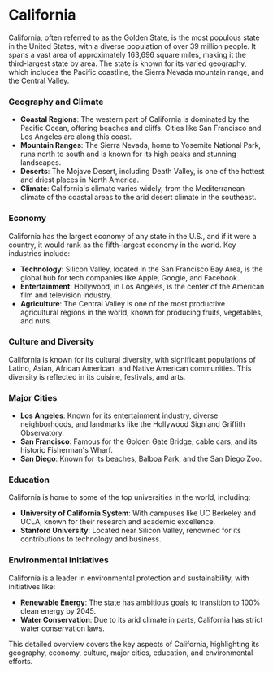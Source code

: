 # California

California, often referred to as the Golden State, is the most populous state in the United States, with a diverse population of over 39 million people. It spans a vast area of approximately 163,696 square miles, making it the third-largest state by area. The state is known for its varied geography, which includes the Pacific coastline, the Sierra Nevada mountain range, and the Central Valley.

### Geography and Climate
- **Coastal Regions**: The western part of California is dominated by the Pacific Ocean, offering beaches and cliffs. Cities like San Francisco and Los Angeles are along this coast.
- **Mountain Ranges**: The Sierra Nevada, home to Yosemite National Park, runs north to south and is known for its high peaks and stunning landscapes.
- **Deserts**: The Mojave Desert, including Death Valley, is one of the hottest and driest places in North America.
- **Climate**: California's climate varies widely, from the Mediterranean climate of the coastal areas to the arid desert climate in the southeast.

### Economy
California has the largest economy of any state in the U.S., and if it were a country, it would rank as the fifth-largest economy in the world. Key industries include:
- **Technology**: Silicon Valley, located in the San Francisco Bay Area, is the global hub for tech companies like Apple, Google, and Facebook.
- **Entertainment**: Hollywood, in Los Angeles, is the center of the American film and television industry.
- **Agriculture**: The Central Valley is one of the most productive agricultural regions in the world, known for producing fruits, vegetables, and nuts.

### Culture and Diversity
California is known for its cultural diversity, with significant populations of Latino, Asian, African American, and Native American communities. This diversity is reflected in its cuisine, festivals, and arts.

### Major Cities
- **Los Angeles**: Known for its entertainment industry, diverse neighborhoods, and landmarks like the Hollywood Sign and Griffith Observatory.
- **San Francisco**: Famous for the Golden Gate Bridge, cable cars, and its historic Fisherman's Wharf.
- **San Diego**: Known for its beaches, Balboa Park, and the San Diego Zoo.

### Education
California is home to some of the top universities in the world, including:
- **University of California System**: With campuses like UC Berkeley and UCLA, known for their research and academic excellence.
- **Stanford University**: Located near Silicon Valley, renowned for its contributions to technology and business.

### Environmental Initiatives
California is a leader in environmental protection and sustainability, with initiatives like:
- **Renewable Energy**: The state has ambitious goals to transition to 100% clean energy by 2045.
- **Water Conservation**: Due to its arid climate in parts, California has strict water conservation laws.

This detailed overview covers the key aspects of California, highlighting its geography, economy, culture, major cities, education, and environmental efforts.

